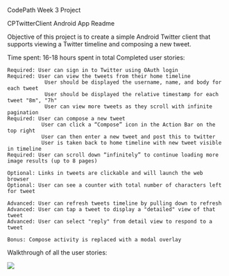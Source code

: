 CodePath Week 3 Project

CPTwitterClient Android App Readme

Objective of this project is to create a simple Android Twitter client that supports viewing a Twitter timeline and composing a new tweet.

Time spent: 16-18 hours spent in total Completed user stories:

    Required: User can sign in to Twitter using OAuth login
    Required: User can view the tweets from their home timeline
                User should be displayed the username, name, and body for each tweet
                User should be displayed the relative timestamp for each tweet "8m", "7h"
                User can view more tweets as they scroll with infinite pagination
    Required: User can compose a new tweet
               User can click a “Compose” icon in the Action Bar on the top right
               User can then enter a new tweet and post this to twitter
               User is taken back to home timeline with new tweet visible in timeline
    Required: User can scroll down “infinitely” to continue loading more image results (up to 8 pages)

    Optional: Links in tweets are clickable and will launch the web browser
    Optional: User can see a counter with total number of characters left for tweet

    Advanced: User can refresh tweets timeline by pulling down to refresh
    Advanced: User can tap a tweet to display a "detailed" view of that tweet
    Advanced: User can select "reply" from detail view to respond to a tweet

    Bonus: Compose activity is replaced with a modal overlay

Walkthrough of all the user stories:

![](https://github.com/Vikramjeet-Singh/GridImageSearch/blob/master/CPTwitterClient_walkthrough.gif)
